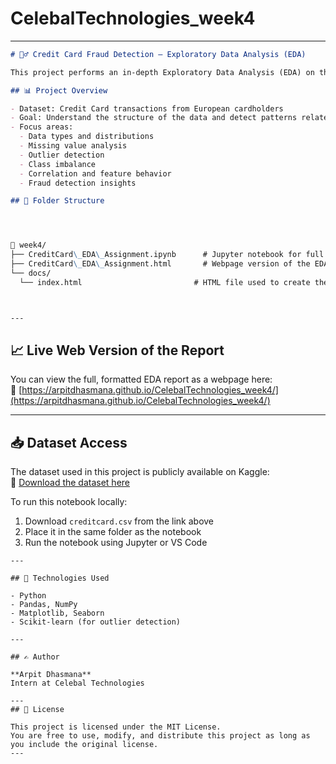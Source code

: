 # CelebalTechnologies_week4

---

```markdown
# 🕵️‍♂️ Credit Card Fraud Detection – Exploratory Data Analysis (EDA)

This project performs an in-depth Exploratory Data Analysis (EDA) on the **Credit Card Fraud Detection dataset** to uncover hidden patterns, class imbalance, outliers, and insights useful for modeling.

## 📊 Project Overview

- Dataset: Credit Card transactions from European cardholders
- Goal: Understand the structure of the data and detect patterns related to fraudulent transactions
- Focus areas:
  - Data types and distributions
  - Missing value analysis
  - Outlier detection
  - Class imbalance
  - Correlation and feature behavior
  - Fraud detection insights

## 📂 Folder Structure




📁 week4/
├── CreditCard\_EDA\_Assignment.ipynb      # Jupyter notebook for full EDA
├── CreditCard\_EDA\_Assignment.html       # Webpage version of the EDA
└── docs/
  └── index.html                         # HTML file used to create the webpage



---
```
## 📈 Live Web Version of the Report

You can view the full, formatted EDA report as a webpage here:  
🔗 [https://arpitdhasmana.github.io/CelebalTechnologies_week4/](https://arpitdhasmana.github.io/CelebalTechnologies_week4/)

---

## 📥 Dataset Access

The dataset used in this project is publicly available on Kaggle:  
🔗 [Download the dataset here](https://www.kaggle.com/datasets/mlg-ulb/creditcardfraud)

To run this notebook locally:
1. Download `creditcard.csv` from the link above
2. Place it in the same folder as the notebook
3. Run the notebook using Jupyter or VS Code

```
---

## 📌 Technologies Used

- Python
- Pandas, NumPy
- Matplotlib, Seaborn
- Scikit-learn (for outlier detection)

---

## ✍️ Author

**Arpit Dhasmana**  
Intern at Celebal Technologies

---
## 📝 License

This project is licensed under the MIT License.  
You are free to use, modify, and distribute this project as long as you include the original license.
---

